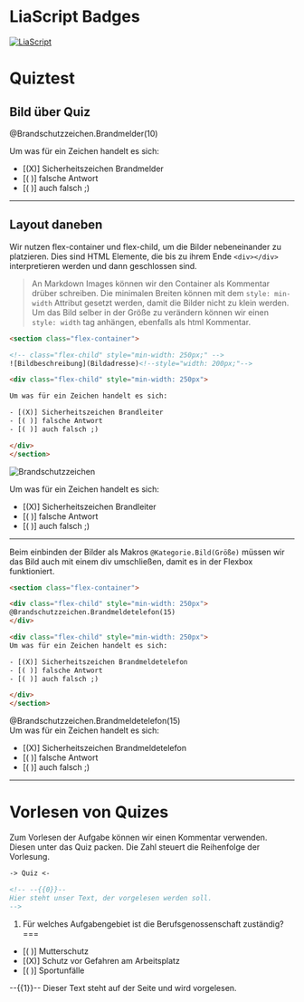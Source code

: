 <!--
author: Volker Göhler
email:    volker.goehler@informatik.tu-freiberg.de
language: de
narrator: German Female
version: 0.0.3
comment: this is only a test for image sizes in conjunction with quizes

import: https://raw.githubusercontent.com/Ifi-DiAgnostiK-Project/Piktogramme/refs/heads/main/makros.md

@style
.flex-container {
    display: flex;
    flex-wrap: wrap; /* Allows the items to wrap as needed */
    align-items: stretch;
    gap: 20px; /* Adds both horizontal and vertical spacing between items */
}

.flex-child { 
    flex: 1;
    margin-right: 20px; /* Adds space between the columns */
}

@media (max-width: 600px) {
    .flex-child {
        flex: 100%; /* Makes the child divs take up the full width on slim devices */
        margin-right: 0; /* Removes the right margin */
    }
}
@end

-->
# LiaScript Badges

[![LiaScript](https://raw.githubusercontent.com/LiaScript/LiaScript/master/badges/course.svg)](https://liascript.github.io/course/?https://github.com/Ifi-DiAgnostiK-Project/LiaScript-Courses/raw/refs/heads/main/courses/gefahrensymbole_gr%C3%B6%C3%9Fen_test_v2.md)

# Quiztest

## Bild über Quiz

@Brandschutzzeichen.Brandmelder(10)

Um was für ein Zeichen handelt es sich:

- [(X)] Sicherheitszeichen Brandmelder
- [( )] falsche Antwort
- [( )] auch falsch ;)

---------------------

## Layout daneben

Wir nutzen flex-container und flex-child, um die Bilder nebeneinander zu platzieren. Dies sind HTML Elemente, die bis zu ihrem Ende `<div></div>` interpretieren werden und dann geschlossen sind.

> An Markdown Images können wir den Container als Kommentar drüber schreiben.
> Die minimalen Breiten können mit dem `style: min-width` Attribut gesetzt werden, damit die Bilder nicht zu klein werden.
> Um das Bild selber in der Größe zu verändern können wir einen `style: width` tag anhängen, ebenfalls als html Kommentar.

```html
<section class="flex-container">

<!-- class="flex-child" style="min-width: 250px;" -->
![Bildbeschreibung](Bildadresse)<!--style="width: 200px;"-->

<div class="flex-child" style="min-width: 250px">

Um was für ein Zeichen handelt es sich:

- [(X)] Sicherheitszeichen Brandleiter
- [( )] falsche Antwort
- [( )] auch falsch ;)

</div>
</section>
```

<section class="flex-container">

<!-- class="flex-child" style="min-width: 250px;" -->
![Brandschutzzeichen](https://raw.githubusercontent.com/vgoehler/DiAgnostiK_Bilder_Test/refs/heads/main/img/Brandschutzzeichen/Feuerleiter.jpg)<!--style="width: 200px;"-->

<div class="flex-child" style="min-width: 250px">
Um was für ein Zeichen handelt es sich:

- [(X)] Sicherheitszeichen Brandleiter
- [( )] falsche Antwort
- [( )] auch falsch ;)

</div>
</section>

----------------------

Beim einbinden der Bilder als Makros `@Kategorie.Bild(Größe)` müssen wir das Bild auch mit einem div umschließen, damit es in der Flexbox funktioniert.

```html
<section class="flex-container">

<div class="flex-child" style="min-width: 250px">
@Brandschutzzeichen.Brandmeldetelefon(15)
</div>

<div class="flex-child" style="min-width: 250px">
Um was für ein Zeichen handelt es sich:

- [(X)] Sicherheitszeichen Brandmeldetelefon
- [( )] falsche Antwort
- [( )] auch falsch ;)

</div>
</section>
```

<section class="flex-container">

<div class="flex-child" style="min-width: 250px">
@Brandschutzzeichen.Brandmeldetelefon(15)
</div>

<div class="flex-child" style="min-width: 250px">
Um was für ein Zeichen handelt es sich:

- [(X)] Sicherheitszeichen Brandmeldetelefon
- [( )] falsche Antwort
- [( )] auch falsch ;)

</div>
</section>

-----------------------

# Vorlesen von Quizes

Zum Vorlesen der Aufgabe können wir einen Kommentar verwenden. Diesen unter das Quiz packen.
Die Zahl steuert die Reihenfolge der Vorlesung.

```markdown
-> Quiz <-

<!-- --{{0}}--
Hier steht unser Text, der vorgelesen werden soll.
-->

```


1. Für welches Aufgabengebiet ist die Berufsgenossenschaft zuständig?
===

- [( )] Mutterschutz
- [(X)] Schutz vor Gefahren am Arbeitsplatz
- [( )] Sportunfälle

<!-- --{{0}}--
Für welches Aufgabengebiet ist die Berufsgenossenschaft zuständig?
a. Mutterschutz b. Schutz vor Gefahren am Arbeitsplatz c. Sportunfälle
--> 

--{{1}}--
Dieser Text steht auf der Seite und wird vorgelesen.

<!-- --{{2}}--
Gratulation, Sie haben die Aufgabe erfolgreich gelöst.
--> 
